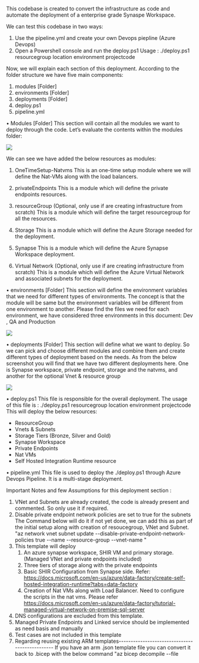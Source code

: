 
This codebase is created to convert the infrastructure as code and automate the deployment of a enterprise grade Synaspe Workspace.

We can test this codebase in two ways:
1. Use the pipeline.yml and create your own Devops piepline (Azure Devops) 
2. Open a Powershell console and run the deploy.ps1
Usage : ./deploy.ps1 resourcegroup location environment projectcode

Now, we will explain each section of this deployment.
According to the folder structure we have five main components:
1.	modules [Folder]
2.	environments [Folder]
3.	deployments [Folder]
4.	deploy.ps1
5.	pipeline.yml

•	Modules [Folder]
This section will contain all the modules we want to deploy through the code. Let’s evaluate the contents within the modules folder:

<img src="https://dev.azure.com/ssamadda/9babd695-135e-422b-986d-28bdea4cd910/_apis/git/repositories/341b468b-4b8e-4141-8923-3584866cc2e5/items?path=/Images/modulestructure.jpg&versionDescriptor%5BversionOptions%5D=0&versionDescriptor%5BversionType%5D=0&versionDescriptor%5Bversion%5D=BicepTemplate&resolveLfs=true&%24format=octetStream&api-version=5.0"/>  

We can see we have added the below resources as modules:
1.	OneTimeSetup-Natvms
This is an one-time setup module where we will define the Nat-VMs along with the load balancers. 
 
2.	privateEndpoints
This is a module which will define the private endpoints resources. 
 
3.	resourceGroup (Optional, only use if are creating infrastructure from scratch) 
This is a module which will define the target resourcegroup for all the resources. 
 
4.	Storage
This is a module which will define the Azure Storage needed for the deployment. 
 
5.	Synapse
This is a module which will define the Azure Synapse Workspace deployment. 
 
6.	Virtual Network (Optional, only use if are creating infrastructure from scratch)
This is a module which will define the Azure Virtual Network and associated subnets for the deployment. 
 
•	environments [Folder]
This section will define the environment variables that we need for different types of environments. The concept is that the module will be same but the environment variables will be different from one environment to another. Please find the files we need for each environment, we have considered three environments in this document: Dev , QA and Production

<img src="https://dev.azure.com/ssamadda/9babd695-135e-422b-986d-28bdea4cd910/_apis/git/repositories/341b468b-4b8e-4141-8923-3584866cc2e5/items?path=/Images/environmentStructure.jpg&versionDescriptor%5BversionOptions%5D=0&versionDescriptor%5BversionType%5D=0&versionDescriptor%5Bversion%5D=BicepTemplate&resolveLfs=true&%24format=octetStream&api-version=5.0"/>  

•	deployments [Folder]
This section will define what we want to deploy. So we can pick and choose different modules and combine them and create different types of deployment based on the needs. As from the below screenshot you will find that we have two different deployments here. One is Synapse workspace, private endpoint, storage and the natvms, and another for the optional Vnet & resource group

<img src="https://dev.azure.com/ssamadda/9babd695-135e-422b-986d-28bdea4cd910/_apis/git/repositories/341b468b-4b8e-4141-8923-3584866cc2e5/items?path=/Images/deploymentStructure.jpg&versionDescriptor%5BversionOptions%5D=0&versionDescriptor%5BversionType%5D=0&versionDescriptor%5Bversion%5D=BicepTemplate&resolveLfs=true&%24format=octetStream&api-version=5.0"/>  

•	deploy.ps1
This file is responsible for the overall deployment. The usage of this file is :  ./deploy.ps1 resourcegroup location environment projectcode
This will deploy the below resources:
-	ResourceGroup
-	Vnets & Subnets
-	Storage Tiers (Bronze, Silver and Gold)
-	Synapse Workspace
-	Private Endpoints
-	Nat VMs
-	Self Hosted Integration Runtime resource
 
•	pipeline.yml
This file is used to deploy the ./deploy.ps1 through Azure Devops Pipeline. It is a multi-stage deployment.
 
Important Notes and few Assumptions for this deployment section : 
1. VNet and Subnets are already created, the code is already present and commented. So only use it if required.
2. Disable private endpoint network policies are set to true for the subnets    
    The Command below will do it if not yet done, we can add this as part of the initial setup along with creation of resoucegroup, VNet and Subnet.    
    "az network vnet subnet update --disable-private-endpoint-network-policies true --name <pesubnet name> --resource-group <resourcegroup name> --vnet-name <vnet name>"
3. This template will deploy 
    1. An azure synapse workspace, SHIR VM and primary storage. (Managed VNet and private endpoints included)
    2. Three tiers of storage along with the private endpoints
    3. Basic SHIR Configuration from Synapse side. Refer: https://docs.microsoft.com/en-us/azure/data-factory/create-self-hosted-integration-runtime?tabs=data-factory 
    4. Creation of Nat VMs along with Load Balancer. Need to configure the scripts in the nat vms. Please refer https://docs.microsoft.com/en-us/azure/data-factory/tutorial-managed-virtual-network-on-premise-sql-server 
4. DNS configurations are excluded from this template.
5. Managed Private Endpoints and Linked service should be implemented as need basis and manually
6. Test cases are not included in this template
7. Regarding reusing existing ARM templates-----------------------------------------------
    If you have an arm .json template file you can convert it back to .bicep with the below command
    "az bicep decompile --file <template name>.json"
    please refer this for further reference.

Pricing Calculator for the above deployed resources : [https://azure.microsoft.com/en-us/pricing/calculator/Synapse%20ESLZ](https://azure.com/e/2bedfc1bc49c41ca95a6196f393065dd)
